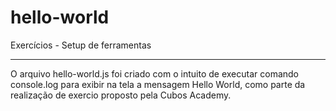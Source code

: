 # hello-world
Exercícios - Setup de ferramentas
*********************************************************************
O arquivo hello-world.js foi criado com o intuito de executar comando console.log para exibir na tela a mensagem Hello World, como parte da realização de exercio proposto pela Cubos Academy.